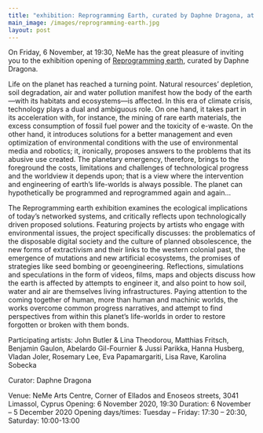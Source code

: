 ```yaml
---
title: "exhibition: Reprogramming Earth, curated by Daphne Dragona, at NeMe (Limassol)"
main_image: /images/reprogramming-earth.jpg
layout: post
---
```


On Friday, 6 November, at 19:30, NeMe has the great pleasure of inviting you to the exhibition opening of <a href="http://www.neme.org/blog/reprogramming-earth-press">Reprogramming earth</a>, curated by Daphne Dragona.

Life on the planet has reached a turning point. Natural resources’ depletion, soil degradation, air and water pollution manifest how the body of the earth—with its habitats and ecosystems—is affected. In this era of climate crisis, technology plays a dual and ambiguous role. On one hand, it takes part in its acceleration with, for instance, the mining of rare earth materials, the excess consumption of fossil fuel power and the toxicity of e-waste. On the other hand, it introduces solutions for a better management and even optimization of environmental conditions with the use of environmental media and robotics; it, ironically, proposes answers to the problems that its abusive use created. The planetary emergency, therefore, brings to the foreground the costs, limitations and challenges of technological progress and the worldview it depends upon; that is a view where the intervention and engineering of earth’s life-worlds is always possible. The planet can hypothetically be programmed and reprogrammed again and again…

The Reprogramming earth exhibition examines the ecological implications of today’s networked systems, and critically reflects upon technologically driven proposed solutions. Featuring projects by artists who engage with environmental issues, the project specifically discusses: the problematics of the disposable digital society and the culture of planned obsolescence, the new forms of extractivism and their links to the western colonial past, the emergence of mutations and new artificial ecosystems, the promises of strategies like seed bombing or geoengineering. Reflections, simulations and speculations in the form of videos, films, maps and objects discuss how the earth is affected by attempts to engineer it, and also point to how soil, water and air are themselves living infrastructures. Paying attention to the coming together of human, more than human and machinic worlds, the works overcome common progress narratives, and attempt to find perspectives from within this planet’s life-worlds in order to restore forgotten or broken with them bonds.

Participating artists: John Butler & Lina Theodorou, Matthias Fritsch, Benjamin Gaulon, Abelardo Gil-Fournier & Jussi Parikka, Hanna Husberg, Vladan Joler, Rosemary Lee, Eva Papamargariti, Lisa Rave, Karolina Sobecka

Curator: Daphne Dragona

Venue: NeMe Arts Centre, Corner of Ellados and Enoseos streets, 3041 Limassol, Cyprus
Opening: 6 November 2020, 19:30
Duration: 6 November – 5 December 2020
Opening days/times: Tuesday – Friday: 17:30 – 20:30, Saturday: 10:00-13:00
